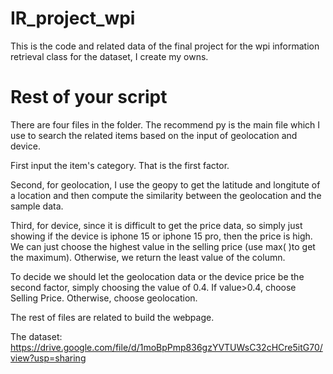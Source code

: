 # IR_project_wpi
This is the code and related data of the final project for the wpi information retrieval class
for the dataset, I create my owns.

# Rest of your script
There are four files in the folder. 
The recommend py is the main file which I use to search the related items based on the input of geolocation and device.

First input the item's category. That is the first factor.

Second, for geolocation, I use the geopy to get the latitude and longitute of a location and then compute the similarity between 
the geolocation and the sample data.

Third, for device, since it is difficult to get the price data, so simply just showing if the device is iphone 15 or iphone 15 pro,
then the price is high. We can just choose the highest value in the selling price (use max( )to get the maximum). Otherwise, we 
return the least value of the column.

To decide we should let the geolocation data or the device price be the second factor, simply choosing the value of 0.4. If value>0.4, choose Selling Price. Otherwise, choose geolocation.

The rest of files are related to build the webpage.

The dataset: https://drive.google.com/file/d/1moBpPmp836gzYVTUWsC32cHCre5itG70/view?usp=sharing
